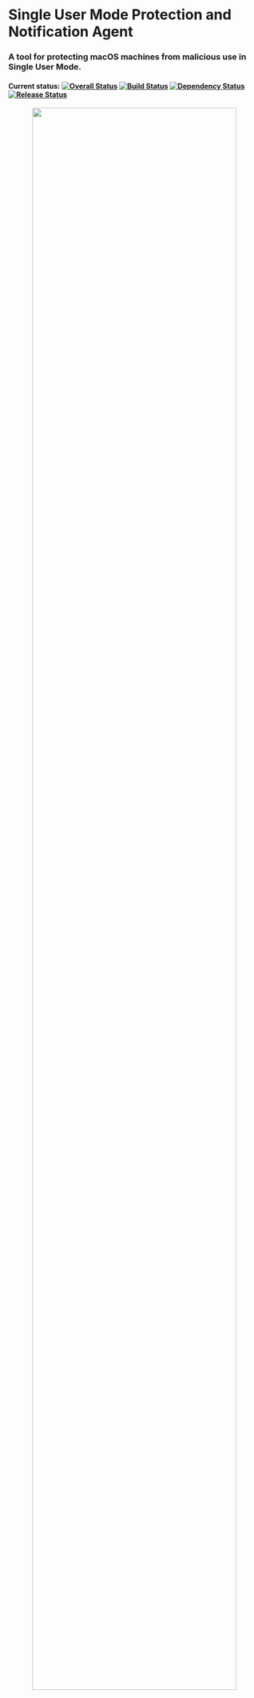 # Single User Mode Protection and Notification Agent
### A tool for protecting macOS machines from malicious use in Single User Mode.
#### Current status: [![Overall Status](https://img.shields.io/badge/Status-Untested-red.svg)](https://github.com/ipat8/Single-User-Mode-Protection-Agent) [![Build Status](https://img.shields.io/badge/Build-Failing-red.svg)](https://travis-ci.org/ipat8/Single-User-Mode-Protection-Agent) [![Dependency Status](https://img.shields.io/badge/Dependencies-Unresolved-red.svg)](https://github.com/ipat8/Single-User-Mode-Protection-Agent) [![Release Status](https://img.shields.io/badge/Release-B1%20--%20RC1-blue.svg)](https://github.com/ipat8/Single-User-Mode-Protection-Agent)
<p align="center">
<img src="http://i.imgur.com/BepXsVt.jpg" width="90%"></img>
</p>
